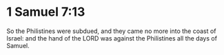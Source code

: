 # 1 Samuel 7:13

So the Philistines were subdued, and they came no more into the coast of Israel: and the hand of the LORD was against the Philistines all the days of Samuel.